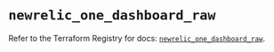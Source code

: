 # `newrelic_one_dashboard_raw`

Refer to the Terraform Registry for docs: [`newrelic_one_dashboard_raw`](https://registry.terraform.io/providers/newrelic/newrelic/3.33.0/docs/resources/one_dashboard_raw).
